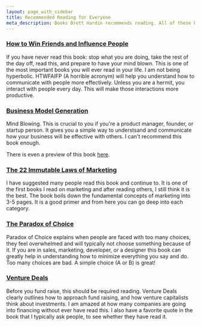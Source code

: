 ```yaml
---
layout: page_with_sidebar
title: Recommended Reading for Everyone
meta_description: Books Brett Hardin recommends reading. All of these books will help you with some aspect of your life.
---
```


### [How to Win Friends and Influence People](http://www.amazon.com/gp/product/0671027034/ref=as_li_ss_tl?ie=UTF8&tag=breharsblo-20&linkCode=as2&camp=1789&creative=390957&creativeASIN=0671027034)

If you have never read this book: stop what you are doing, take the rest of the day off, read this, and prepare to have your mind blown. This is one of the most important books you will ever read in your life. I am not being hyperbolic. HTWFAIFP (A horrible acronym) will help you understand how to communicate with people more effectively. Unless you are a hermit, you interact with people every day. This will make those interactions more productive.

### [Business Model Generation](http://www.amazon.com/gp/product/0470876417/ref=as_li_ss_tl?ie=UTF8&camp=1789&creative=390957&creativeASIN=0470876417&linkCode=as2&tag=breharsblo-20)

Mind Blowing. This is crucial to you if you're a product manager, founder, or startup person. It gives you a simple way to understsand and communicate how your business will be effective with others. I can't recommend this book enough.

There is even a preview of this book [here](http://www.businessmodelgeneration.com/downloads/businessmodelgeneration_preview.pdf).

### [The 22 Immutable Laws of Marketing](http://www.amazon.com/gp/product/0887306667/ref=as_li_ss_tl?ie=UTF8&tag=breharsblo-20&linkCode=as2&camp=1789&creative=390957&creativeASIN=0887306667)

I have suggested many people read this book and continue to. It is one of the first books I read on marketing and after reading others, I still think it is the best. The book boils down the fundamental concepts of marketing into 3-5 pages. It is a good primer and from here you can go deep into each category.

### [The Paradox of Choice](http://www.amazon.com/gp/product/0060005696/ref=as_li_ss_tl?ie=UTF8&tag=breharsblo-20&linkCode=as2&camp=1789&creative=390957&creativeASIN=0060005696)

Paradox of Choice explains when people are faced with too many choices, they feel overwhelmed and will typically not choose something because of it. If you are in sales, marketing, developer, or a designer this book can greatly help in understanding how to minimize everything you say and do. Too many choices are bad. A simple choice (A or B) is great!

### [Venture Deals](http://www.amazon.com/gp/product/0470929820/ref=as_li_ss_tl?ie=UTF8&tag=breharsblo-20&linkCode=as2&camp=1789&creative=390957&creativeASIN=0470929820)

Before you fund raise, this should be required reading. Venture Deals clearly outlines how to approach fund raising, and how venture capitalists think about investments. I am amazed at how many companies are going into financing without ever have read this. I also have a favorite quote in the book that I typically ask people, to see whether they have read it.